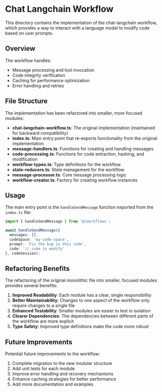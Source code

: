 # Chat Langchain Workflow

This directory contains the implementation of the chat-langchain workflow, which provides a way to interact with a language model to modify code based on user prompts.

## Overview

The workflow handles:

- Message processing and tool invocation
- Code integrity verification
- Caching for performance optimization
- Error handling and retries

## File Structure

The implementation has been refactored into smaller, more focused modules:

- **chat-langchain-workflow.ts**: The original implementation (maintained for backward compatibility)
- **index.ts**: Main entry point that re-exports functionality from the original implementation
- **message-handlers.ts**: Functions for creating and handling messages
- **code-processing.ts**: Functions for code extraction, hashing, and modification
- **workflow-types.ts**: Type definitions for the workflow
- **state-reducers.ts**: State management for the workflow
- **message-processor.ts**: Core message processing logic
- **workflow-creator.ts**: Factory for creating workflow instances

## Usage

The main entry point is the `handleSendMessage` function exported from the `index.ts` file:

```typescript
import { handleSendMessage } from '@/workflows';

await handleSendMessage({
  messages: [],
  codeSpace: 'my-code-space',
  prompt: 'Fix the bug in this code',
  code: '// code to modify'
}, codeSession);
```

## Refactoring Benefits

The refactoring of the original monolithic file into smaller, focused modules provides several benefits:

1. **Improved Readability**: Each module has a clear, single responsibility
2. **Better Maintainability**: Changes to one aspect of the workflow only require changes to a single file
3. **Enhanced Testability**: Smaller modules are easier to test in isolation
4. **Clearer Dependencies**: The dependencies between different parts of the workflow are more explicit
5. **Type Safety**: Improved type definitions make the code more robust

## Future Improvements

Potential future improvements to the workflow:

1. Complete migration to the new modular structure
2. Add unit tests for each module
3. Improve error handling and recovery mechanisms
4. Enhance caching strategies for better performance
5. Add more documentation and examples
